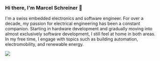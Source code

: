 ### Hi there, I'm Marcel Schreiner 👋

<!--
**marcelschreiner/marcelschreiner** is a ✨ _special_ ✨ repository because its `README.md` (this file) appears on your GitHub profile.

Here are some ideas to get you started:

- 🔭 I’m currently working on ...
- 🌱 I’m currently learning ...
- 👯 I’m looking to collaborate on ...
- 🤔 I’m looking for help with ...
- 💬 Ask me about ...
- 📫 How to reach me: ...
- 😄 Pronouns: ...
- ⚡ Fun fact: ...
-->

I'm a swiss embedded electronics and software engineer. For over a decade, my passion for electrical engineering has been a constant companion. Starting in hardware development and gradually moving into almost exclusively software development, I still feel at home in both areas. In my free time, I engage with topics such as building automation, electromobility, and renewable energy.

![](https://komarev.com/ghpvc/?username=marcelschreiner)
